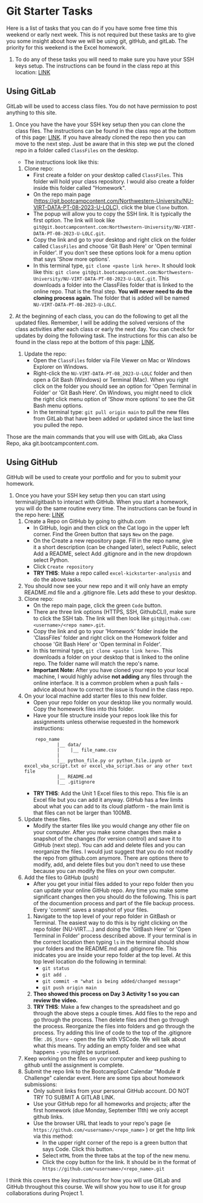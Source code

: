 # Git Starter Tasks  


Here is a list of tasks that you can do if you have some free time this weekend or early next week.  This is not required but these tasks are to give you some insight about how we will be using git, gitHub, and gitLab.  The priority for this weekend is the Excel homework.  

1.  To do any of these tasks you will need to make sure you have your SSH keys setup.   The instructions can be found in the class repo at this location: [LINK](https://git.bootcampcontent.com/Northwestern-University/NU-VIRT-DATA-PT-08-2023-U-LOLC/-/blob/main/00-Documents/ssh-keys-setup.md)  

## Using GitLab

GitLab will be used to access class files.  You do not have permission to post anything to this site.  

1.  Once you have the have your SSH key setup then you can clone the class files.  The instructions can be found in the class repo at the bottom of this page: [LINK](https://git.bootcampcontent.com/Northwestern-University/NU-VIRT-DATA-PT-08-2023-U-LOLC).  If you have already cloned the repo then you can move to the next step.  Just be aware that in this step we put the cloned repo in a folder called `ClassFiles` on the desktop.    
    * The instructions look like this:  
    1.  Clone repo:  
        *  First create a folder on your desktop called `ClassFiles`.  This folder will hold your class repository.  I would also create a folder inside this folder called "Homework".  
        *  On the repo main page (https://git.bootcampcontent.com/Northwestern-University/NU-VIRT-DATA-PT-08-2023-U-LOLC), click the blue `Clone` button.
        *  The popup will allow you to copy the SSH link.  It is typically the first option.  The link will look like `git@git.bootcampcontent.com:Northwestern-University/NU-VIRT-DATA-PT-08-2023-U-LOLC.git`.
        *  Copy the link and go to your desktop and right click on the folder called `ClassFiles` and choose 'Git Bash Here' or 'Open terminal in Folder'.  If you don't see these options look for a menu option that says 'Show more options'.    
        *  In this terminal type, `git clone <paste link here>`.  It should look like this: `git clone git@git.bootcampcontent.com:Northwestern-University/NU-VIRT-DATA-PT-08-2023-U-LOLC.git`.  This downloads a folder into the ClassFiles folder that is linked to the online repo.  That is the final step.  **You will never need to do the cloning process again.**  The folder that is added will be named `NU-VIRT-DATA-PT-08-2023-U-LOLC`.  

1.  At the beginning of each class, you can do the following to get all the updated files.  Remember, I will be adding the solved versions of the class activities after each class or early the next day.  You can check for updates by doing the following task.  The instructions for this can also be found in the class repo at the bottom of this page: [LINK](https://git.bootcampcontent.com/Northwestern-University/NU-VIRT-DATA-PT-08-2023-U-LOLC).  
    1.  Update the repo:
        *  Open the `ClassFiles` folder via File Viewer on Mac or Windows Explorer on Windows.
        *  Right-click the `NU-VIRT-DATA-PT-08_2023-U-LOLC` folder and then open a Git Bash (Windows) or Terminal (Mac).  When you right click on the folder you should see an option for 'Open Terminal in Folder' or 'Git Bash Here'.  On Windows, you might need to click the right click menu option of 'Show more options' to see the Git Bash menu options.  
        *  In the terminal type:  `git pull origin main` to pull the new files from GitLab that have been added or updated since the last time you pulled the repo.  


Those are the main commands that you will use with GitLab, aka Class Repo, aka git.bootcampcontent.com.  


## Using GitHub  

GitHub will be used to create your portfolio and for you to submit your homework.  

1.  Once you have your SSH key setup then you can start using terminal/gitbash to interact with GitHub.  When you start a homework, you will do the same routine every time.  The instructions can be found in the repo here: [LINK](https://git.bootcampcontent.com/Northwestern-University/NU-VIRT-DATA-PT-08-2023-U-LOLC) 
    1.  Create a Repo on GitHub by going to github.com   
        *  In GitHub, login and then click on the Cat logo in the upper left corner.  Find the Green button that says `New` on the page. 
        *  On the Create a new repository page.  Fill in the repo name, give it a short description (can be changed later), select Public, select Add a README, select Add .gitignore and in the new dropdown select Python.  
        *  Click `Create repository`  
        *  **TRY THIS**:  Make a repo called `excel-kickstarter-analysis` and do the above tasks.  
    1.  You should now see your new repo and it will only have an empty README.md file and a .gitignore file.  Lets add these to your desktop.
    1.  Clone repo:  
        *  On the repo main page, click the green `Code` button.
        *  There are three link options (HTTPS, SSH, GithubCLI), make sure to click the SSH tab.  The link will then look like `git@github.com:<username>/<repo name>.git`.
        *  Copy the link and go to your 'Homework' folder inside the 'ClassFiles' folder and right click on the Homework folder and choose 'Git Bash Here' or 'Open terminal in Folder'.  
        *  In this terminal type, `git clone <paste link here>`.  This downloads a folder on your desktop that is linked to the online repo.  The folder name will match the repo's name.  
        *  **Important Note:** After you have cloned your repo to your local machine, I would highly advise **not adding** any files through the online interface.  It is a common problem when a push fails - advice about how to correct the issue is found in the class repo.
    1.  On your local machine add starter files to this new folder.  
        *  Open your repo folder on your desktop like you normally would.  Copy the homework files into this folder.
        *  Have your file structure inside your repos look like this for assignments unless otherwise requested in the homework instructions:  
        ```
            repo_name 
                    |__ data/   
                    |    |__ file_name.csv
                    |
                    |__ python_file.py or python_file.ipynb or excel_vba_script.txt or excel_vba_script.bas or any other text file
                    |__ README.md
                    |__ .gitignore  
        ```  
        *  **TRY THIS**:  Add the Unit 1 Excel files to this repo. This file is an Excel file but you can add it anyway.  GitHub has a few limits about what you can add to its cloud platform - the main limit is that files can not be larger than 100MB.
    1.  Update these files.  
        * Modify the starter files like you would change any other file on your computer.  After you make some changes then make a snapshot of the changes (for version control) and save it to GitHub (next step).  You can add and delete files and you can reorganize the files.  I would just suggest that you do not modify the repo from github.com anymore.  There are options there to modify, add, and delete files but you don't need to use these because you can modify the files on your own computer.  
    1.  Add the files to GitHub (push)
        *  After you get your initial files added to your repo folder then you can update your online GitHub repo.  Any time you make some significant changes then you should do the following.  This is part of the documention process and part of the file backup process.  Every 'commit' saves a snapshot of your files.
        1.  Navigate to the top level of your repo folder in GitBash or Terminal.  The easiest way to do this is by right clicking on the repo folder (NU-VIRT....) and doing the 'GitBash Here' or 'Open Terminal in Folder' process described above.  If your terminal is in the correct location then typing `ls` in the terminal should show your folders and the README.md and .gitiginore file.  This inidcates you are inside your repo folder at the top level.  At this top level location do the following in terminal:
            *  `git status`
            *  `git add .`
            *  `git commit -m "what is being added/changed message"`
            *  `git push origin main`
        1.  **Theo showed this process on Day 3 Activity 1 so you can review the video.**  
        1.  **TRY THIS**:  Make a few changes to the spreadsheet and go through the above steps a couple times.  Add files to the repo and go through the process.  Then delete files and then go through the process.  Reorganize the files into folders and go through the process.  Try adding this line of code to the top of the .gitignore file:  `.DS_Store` - open the file with VSCode.  We will talk about what this means.  Try adding an empty folder and see what happens - you might be surprised. 
    1.  Keep working on the files on your computer and keep pushing to github until the assignment is complete.  
    1.  Submit the repo link to the BootcampSpot Calendar "Module # Challenge" calendar event.  Here are some tips about homework submissions:
        *  Only submit links from your personal GitHub account.  DO NOT TRY TO SUBMIT A GITLAB LINK.
        *  Use your GitHub repo for all homeworks and projects; after the first homework (due Monday, September 11th) we only accept github links.  
        *  Use the browser URL that leads to your repo's page (ie `https://github.com/<username>/<repo_name>` ) or get the http link via this method:  
            *  In the upper right corner of the repo is a green button that says Code.  Click this button.
            *  Select `HTML` from the three tabs at the top of the new menu.
            *  Click the copy button for the link.  It should be in the format of `https://github.com/<username>/<repo_name>.git`  

I think this covers the key instructions for how you will use GitLab and GitHub throughout this course.  We will show you how to use it for group collaborations during Project 1.  





    






